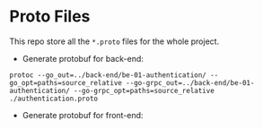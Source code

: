 # Proto Files

This repo store all the `*.proto` files for the whole project.

- Generate protobuf for back-end:

```shell
protoc --go_out=../back-end/be-01-authentication/ --go_opt=paths=source_relative --go-grpc_out=../back-end/be-01-authentication/ --go-grpc_opt=paths=source_relative ./authentication.proto
```

- Generate protobuf for front-end:

```shell

```
